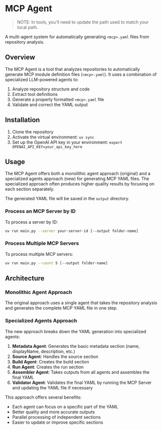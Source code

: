 # MCP Agent

> NOTE: In tools, you'll need to update the path used to match your local path.

A multi-agent system for automatically generating `<mcp>.yaml` files from repository analysis.

## Overview

The MCP Agent is a tool that analyzes repositories to automatically generate MCP module definition files (`<mcp>.yaml`). It uses a combination of specialized LLM-powered agents to:

1. Analyze repository structure and code
2. Extract tool definitions
3. Generate a properly formatted `<mcp>.yaml` file
4. Validate and correct the YAML output

## Installation

1. Clone the repository
2. Activate the virtual environment: `uv sync`
3. Set up the OpenAI API key in your environment: `export OPENAI_API_KEY=your_api_key_here`

## Usage

The MCP Agent offers both a monolithic agent approach (original) and a specialized agents approach (new) for generating MCP YAML files. The specialized approach often produces higher quality results by focusing on each section separately.

The generated YAML file will be saved in the `output` directory.

### Process an MCP Server by ID

To process a server by ID:

```bash
uv run main.py --server your-server-id [--output folder-name]
```

### Process Multiple MCP Servers

To process multiple MCP servers:

```bash
uv run main.py --count 5 [--output folder-name]
```
## Architecture

### Monolithic Agent Approach

The original approach uses a single agent that takes the repository analysis and generates the complete MCP YAML file in one step.

### Specialized Agents Approach

The new approach breaks down the YAML generation into specialized agents:

1. **Metadata Agent**: Generates the basic metadata section (name, displayName, description, etc.)
2. **Source Agent**: Handles the source section
3. **Build Agent**: Creates the build section 
4. **Run Agent**: Creates the run section
5. **Assembler Agent**: Takes outputs from all agents and assembles the final YAML
6. **Validator Agent**: Validates the final YAML by running the MCP Server and updating the YAML file if necessary

This approach offers several benefits:
- Each agent can focus on a specific part of the YAML
- Better quality and more accurate outputs
- Parallel processing of independent sections
- Easier to update or improve specific sections
